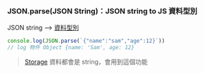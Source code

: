 ### JSON.parse(JSON String)：JSON string to JS 資料型別
JSON string --> [資料型別](資料型別.md)

```js
console.log(JSON.parse(`{"name":"sam","age":12}`))
// log 物件 Object {name: 'Sam', age: 12}
```

>[Storage](Storage.md) 資料都會是 string，會用到這個功能